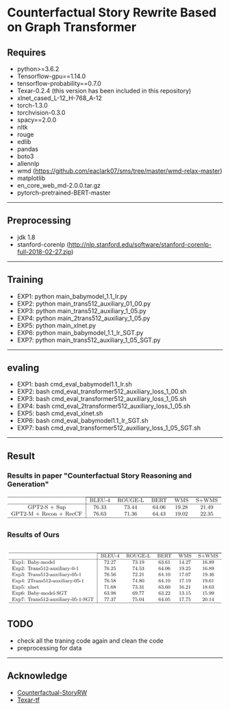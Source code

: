 # Counterfactual Story Rewrite Based on Graph Transformer



## Requires
+ python>=3.6.2
+ Tensorflow-gpu==1.14.0
+ tensorflow-probability==0.7.0
+ Texar-0.2.4 (this version has been included in this repository)
+ xlnet_cased_L-12_H-768_A-12
+ torch-1.3.0
+ torchvision-0.3.0
+ spacy==2.0.0
+ nltk
+ rouge
+ edlib
+ pandas
+ boto3
+ allennlp
+ wmd (https://github.com/eaclark07/sms/tree/master/wmd-relax-master)
+ matplotlib
+ en_core_web_md-2.0.0.tar.gz
+ pytorch-pretrained-BERT-master
------

## Preprocessing
+ jdk 1.8
+ stanford-corenlp (<http://nlp.stanford.edu/software/stanford-corenlp-full-2018-02-27.zip>)
------

## Training
  + EXP1: python main_babymodel_1.1_lr.py
  + EXP2: python main_trans512_auxiliary_01_00.py
  + EXP3: python main_trans512_auxiliary_1_05.py
  + EXP4: python main_2trans512_auxiliary_1_05.py
  + EXP5: python main_xlnet.py
  + EXP6: python main_babymodel_1.1_lr_SGT.py
  + EXP7: python main_trans512_auxiliary_1_05_SGT.py
------
## evaling
  + EXP1: bash cmd_eval_babymodel1.1_lr.sh
  + EXP2: bash cmd_eval_transformer512_auxiliary_loss_1_00.sh
  + EXP3: bash cmd_eval_transformer512_auxiliary_loss_1_05.sh
  + EXP4: bash cmd_eval_2transformer512_auxiliary_loss_1_05.sh
  + EXP5: bash cmd_eval_xlnet.sh
  + EXP6: bash cmd_eval_babymodel1.1_lr_SGT.sh
  + EXP7: bash cmd_eval_transformer512_auxiliary_loss_1_05_SGT.sh
------
## Result
### **Results in paper "Counterfactual Story Reasoning and Generation"**
![rerun](./assets/Re-run.png)
### **Results of Ours**
![EXP](./assets/EXP.png)
------
## TODO
 + check all the traning code again and clean the code
 + preprocessing for data
------
## Acknowledge
 + [Counterfactual-StoryRW](https://github.com/qkaren/Counterfactual-StoryRW "Counterfactual-StoryRW")
 + [Texar-tf](https://github.com/asyml/texar "Texar-tf")


